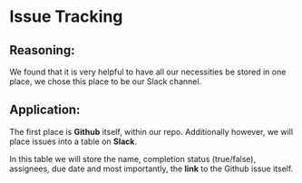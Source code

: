 # Issue Tracking

## Reasoning:

We found that it is very helpful to have all our necessities be stored in one place,
we chose this place to be our Slack channel.

## Application:

The first place is **Github** itself, within our repo.
Additionally however, we will place issues into a table on **Slack**.

In this table we will store the name, completion status (true/false), assignees, due date and 
most importantly, the **link** to the Github issue itself.